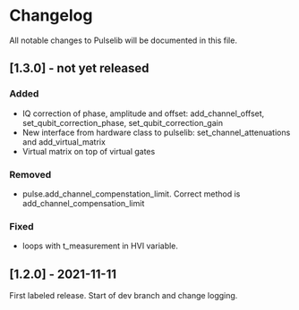 # Changelog
All notable changes to Pulselib will be documented in this file.

## \[1.3.0] - not yet released
### Added
- IQ correction of phase, amplitude and offset:
  add_channel_offset, set_qubit_correction_phase, set_qubit_correction_gain
- New interface from hardware class to pulselib: set_channel_attenuations and add_virtual_matrix
- Virtual matrix on top of virtual gates

### Removed
- pulse.add_channel_compenstation_limit. Correct method is add_channel_compensation_limit

### Fixed
- loops with t_measurement in HVI variable.

## \[1.2.0] - 2021-11-11
First labeled release. Start of dev branch and change logging.

